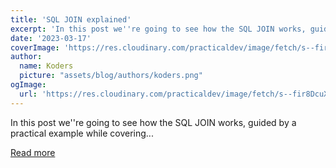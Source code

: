 ```yaml
---
title: 'SQL JOIN explained'
excerpt: 'In this post we''re going to see how the SQL JOIN works, guided by a practical example while covering...'
date: '2023-03-17'
coverImage: 'https://res.cloudinary.com/practicaldev/image/fetch/s--fir8DcuX--/c_imagga_scale,f_auto,fl_progressive,h_420,q_auto,w_1000/https://dev-to-uploads.s3.amazonaws.com/uploads/articles/ijlu4docg232ilirpxms.png'
author:
  name: Koders
  picture: "assets/blog/authors/koders.png"
ogImage:
  url: 'https://res.cloudinary.com/practicaldev/image/fetch/s--fir8DcuX--/c_imagga_scale,f_auto,fl_progressive,h_420,q_auto,w_1000/https://dev-to-uploads.s3.amazonaws.com/uploads/articles/ijlu4docg232ilirpxms.png'
---
```


In this post we''re going to see how the SQL JOIN works, guided by a practical example while covering...

[Read more](https://dev.to/leandronsp/sql-join-explained-53lc)
